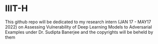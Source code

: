 # IIIT-H
This github repo will be dedicated to my research intern (JAN 17 - MAY17 2022) on Assessing Vulnerability of Deep Learning Models to Adversarial Examples under Dr. Sudipta Banerjee and the copyrights will be beheld by them
